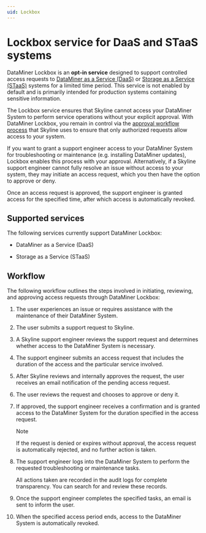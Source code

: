 ```yaml
---
uid: Lockbox
---
```


# Lockbox service for DaaS and STaaS systems

DataMiner Lockbox is an **opt-in service** designed to support controlled access requests to [DataMiner as a Service (DaaS)](xref:Creating_a_DMS_in_the_cloud) or [Storage as a Service (STaaS)](xref:STaaS) systems for a limited time period. This service is not enabled by default and is primarily intended for production systems containing sensitive information.

The Lockbox service ensures that Skyline cannot access your DataMiner System to perform service operations without your explicit approval. With DataMiner Lockbox, you remain in control via the [approval workflow process](#workflow) that Skyline uses to ensure that only authorized requests allow access to your system.

If you want to grant a support engineer access to your DataMiner System for troubleshooting or maintenance (e.g. installing DataMiner updates), Lockbox enables this process with your approval. Alternatively, if a Skyline support engineer cannot fully resolve an issue without access to your system, they may initiate an access request, which you then have the option to approve or deny.

Once an access request is approved, the support engineer is granted access for the specified time, after which access is automatically revoked.

## Supported services

The following services currently support DataMiner Lockbox:

- DataMiner as a Service (DaaS)

- Storage as a Service (STaaS)

## Workflow

The following workflow outlines the steps involved in initiating, reviewing, and approving access requests through DataMiner Lockbox:

1. The user experiences an issue or requires assistance with the maintenance of their DataMiner System.

1. The user submits a support request to Skyline.

1. A Skyline support engineer reviews the support request and determines whether access to the DataMiner System is necessary.

1. The support engineer submits an access request that includes the duration of the access and the particular service involved.

1. After Skyline reviews and internally approves the request, the user receives an email notification of the pending access request.

1. The user reviews the request and chooses to approve or deny it.

1. If approved, the support engineer receives a confirmation and is granted access to the DataMiner System for the duration specified in the access request.

   > [!NOTE]
   > If the request is denied or expires without approval, the access request is automatically rejected, and no further action is taken.

1. The support engineer logs into the DataMiner System to perform the requested troubleshooting or maintenance tasks.

   All actions taken are recorded in the audit logs for complete transparency. You can search for and review these records.

1. Once the support engineer completes the specified tasks, an email is sent to inform the user.

1. When the specified access period ends, access to the DataMiner System is automatically revoked.
